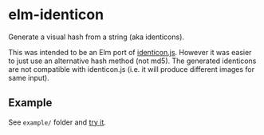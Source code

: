 # elm-identicon
Generate a visual hash from a string (aka identicons).

This was intended to be an Elm port of [identicon.js](https://github.com/stewartlord/identicon.js). However it was easier to just use an alternative hash method (not md5). The generated identicons are not compatible with identicon.js (i.e. it will produce different images for same input).

## Example

See `example/` folder and [try it](example/index.html).
